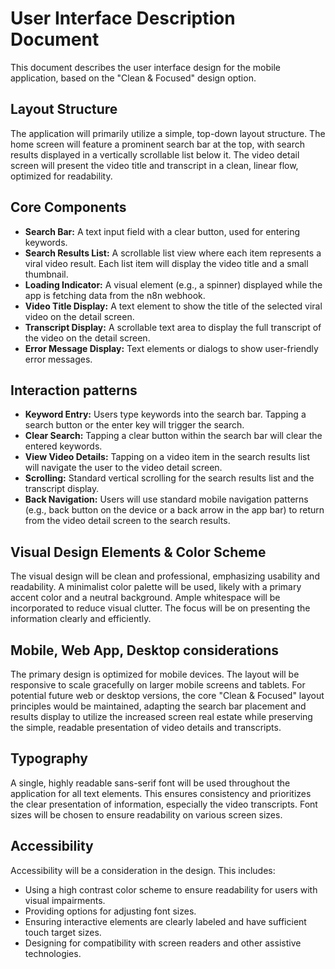 # User Interface Description Document

This document describes the user interface design for the mobile application, based on the "Clean & Focused" design option.

## Layout Structure

The application will primarily utilize a simple, top-down layout structure. The home screen will feature a prominent search bar at the top, with search results displayed in a vertically scrollable list below it. The video detail screen will present the video title and transcript in a clean, linear flow, optimized for readability.

## Core Components

*   **Search Bar:** A text input field with a clear button, used for entering keywords.
*   **Search Results List:** A scrollable list view where each item represents a viral video result. Each list item will display the video title and a small thumbnail.
*   **Loading Indicator:** A visual element (e.g., a spinner) displayed while the app is fetching data from the n8n webhook.
*   **Video Title Display:** A text element to show the title of the selected viral video on the detail screen.
*   **Transcript Display:** A scrollable text area to display the full transcript of the video on the detail screen.
*   **Error Message Display:** Text elements or dialogs to show user-friendly error messages.

## Interaction patterns

*   **Keyword Entry:** Users type keywords into the search bar. Tapping a search button or the enter key will trigger the search.
*   **Clear Search:** Tapping a clear button within the search bar will clear the entered keywords.
*   **View Video Details:** Tapping on a video item in the search results list will navigate the user to the video detail screen.
*   **Scrolling:** Standard vertical scrolling for the search results list and the transcript display.
*   **Back Navigation:** Users will use standard mobile navigation patterns (e.g., back button on the device or a back arrow in the app bar) to return from the video detail screen to the search results.

## Visual Design Elements & Color Scheme

The visual design will be clean and professional, emphasizing usability and readability. A minimalist color palette will be used, likely with a primary accent color and a neutral background. Ample whitespace will be incorporated to reduce visual clutter. The focus will be on presenting the information clearly and efficiently.

## Mobile, Web App, Desktop considerations

The primary design is optimized for mobile devices. The layout will be responsive to scale gracefully on larger mobile screens and tablets. For potential future web or desktop versions, the core "Clean & Focused" layout principles would be maintained, adapting the search bar placement and results display to utilize the increased screen real estate while preserving the simple, readable presentation of video details and transcripts.

## Typography

A single, highly readable sans-serif font will be used throughout the application for all text elements. This ensures consistency and prioritizes the clear presentation of information, especially the video transcripts. Font sizes will be chosen to ensure readability on various screen sizes.

## Accessibility

Accessibility will be a consideration in the design. This includes:

*   Using a high contrast color scheme to ensure readability for users with visual impairments.
*   Providing options for adjusting font sizes.
*   Ensuring interactive elements are clearly labeled and have sufficient touch target sizes.
*   Designing for compatibility with screen readers and other assistive technologies.
